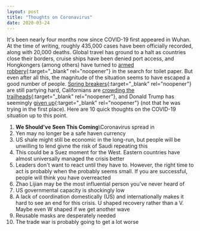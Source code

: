 ```yaml
---
layout: post
title: "Thoughts on Coronavirus"
date: 2020-03-24
---
```


It\'s been nearly four months now since COVID-19 first appeared in Wuhan. At the time of writing, roughly 435,000 cases have been officially recorded, along with 20,000 deaths. Global travel has ground to a halt as countries close their borders, cruise ships have been denied port access, and Hongkongers (among others) have turned to [armed robbery](https://www.scmp.com/news/hong-kong/law-and-crime/article/3050907/armed-gang-steals-hk1000-toilet-paper-coronavirus){:target="_blank" rel="noopener"} in the search for toilet paper. But even after all this, the magnitude of the situation seems to have escaped a good number of people. [Spring breakers](https://www.usatoday.com/story/travel/destinations/2020/03/19/spring-break-beaches-florida-look-packed-despite-coronavirus-spread/2873248001/){:target="_blank" rel="noopener"} are still partying hard, Californians are [crowding the trailheads](https://www.wsj.com/articles/no-californians-sheltering-in-place-doesnt-include-hiking-in-crowds-11585065557){:target="_blank" rel="noopener"}, and Donald Trump has seemingly [given up](https://twitter.com/realDonaldTrump/status/1241935285916782593/){:target="_blank" rel="noopener"} (not that he was trying in the first place). Here are 10 quick thoughts on the COVID-19 situation up to this point.

1. **We Should've Seen This Coming**\Coronavirus spread in 
2. Yen may no longer be a safe haven currency
3. US shale might still be economic in the long-run, but people will be unwilling to lend givne the risk of Saudi repeating this
4. This could be a Suez moment for the West. Eastern countries have almost universally managed the crisis better
5. Leaders don't want to react until they have to. However, the right time to act is probably when the probably seems small. If you are successful, people will think you have overreacted
6. Zhao Lijian may be the most influential person you've never heard of
7. US governmental capacity is shockingly low
8. A lack of coordination domestically (US) and internationally makes it hard to see an end for this crisis. U shaped recovery rather than a V. Maybe even W shaped if we get another wave
9. Reusable masks are desperately needed
10. The trade war is probably going to get a lot worse

